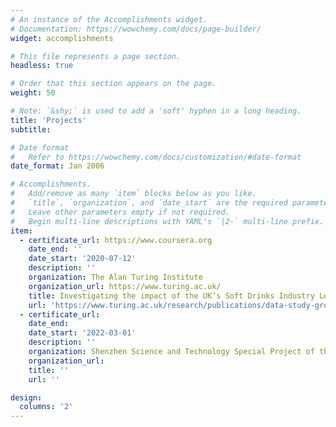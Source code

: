 ```yaml
---
# An instance of the Accomplishments widget.
# Documentation: https://wowchemy.com/docs/page-builder/
widget: accomplishments

# This file represents a page section.
headless: true

# Order that this section appears on the page.
weight: 50

# Note: `&shy;` is used to add a 'soft' hyphen in a long heading.
title: 'Projects'
subtitle:

# Date format
#   Refer to https://wowchemy.com/docs/customization/#date-format
date_format: Jan 2006

# Accomplishments.
#   Add/remove as many `item` blocks below as you like.
#   `title`, `organization`, and `date_start` are the required parameters.
#   Leave other parameters empty if not required.
#   Begin multi-line descriptions with YAML's `|2-` multi-line prefix.
item:
  - certificate_url: https://www.coursera.org
    date_end: ''
    date_start: '2020-07-12'
    description: ''
    organization: The Alan Turing Institute
    organization_url: https://www.turing.ac.uk/
    title: Investigating the impact of the UK’s Soft Drinks Industry Levy on consumers’ purchases of soft drinks
    url: 'https://www.turing.ac.uk/research/publications/data-study-group-final-report-sainsburys'
  - certificate_url: 
    date_end: 
    date_start: '2022-03-01'
    description: ''
    organization: Shenzhen Science and Technology Special Project of the Epidemic 
    organization_url: 
    title: ''
    url: ''

design:
  columns: '2'
---
```

